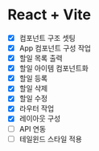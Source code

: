 # React + Vite

-   [x] 컴포넌트 구조 셋팅
-   [x] App 컴포넌트 구성 작업
-   [x] 할일 목록 출력
-   [x] 할일 아이템 컴포넌트화
-   [x] 할일 등록
-   [x] 할일 삭제
-   [x] 할일 수정
-   [x] 라우터 작업
-   [x] 레이아웃 구성
-   [ ] API 연동
-   [ ] 테일윈드 스타일 적용
